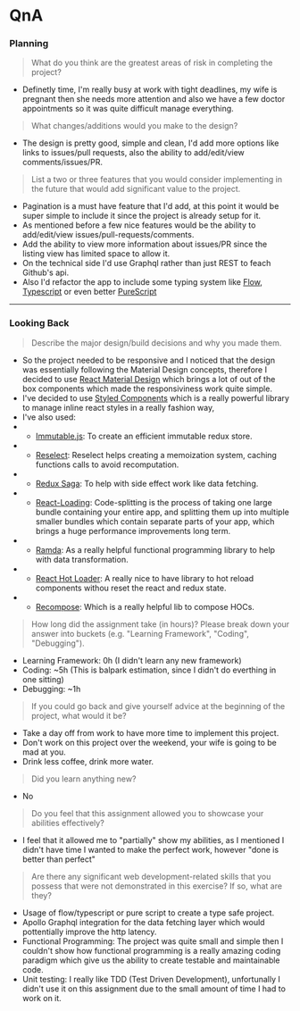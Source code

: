 # QnA

### Planning

> What do you think are the greatest areas of risk in completing the project?

- Definetly time, I'm really busy at work with tight deadlines, my wife is pregnant then she needs more attention and also we have a few doctor appointments so it was quite difficult manage everything.

> What changes/additions would you make to the design?

- The design is pretty good, simple and clean, I'd add more options like links to issues/pull requests, also the ability to add/edit/view comments/issues/PR. 

> List a two or three features that you would consider implementing in the future that would add significant value to the project.

- Pagination is a must have feature that I'd add, at this point it would be super simple to include it since the project is already setup for it.
- As mentioned before a few nice features would be the ability to add/edit/view issues/pull-requests/comments.
- Add the ability to view more information about issues/PR since the listing view has limited space to allow it.
- On the technical side I'd use Graphql rather than just REST to feach Github's api.
- Also I'd refactor the app to include some typing system like [Flow](https://flow.org/), [Typescript](https://www.typescriptlang.org/) or even better [PureScript](http://www.purescript.org/) 

---

### Looking Back

> Describe the major design/build decisions and why you made them.

- So the project needed to be responsive and I noticed that the design was essentially following the Material Design concepts, therefore I decided to use [React Material Design](https://material-ui.com/) which brings a lot of out of the box components which made the responsiviness work quite simple.
- I've decided to use [Styled Components](https://www.styled-components.com/) which is a really powerful library to manage inline react styles in a really fashion way, 
- I've also used:
- - [Immutable.js](https://facebook.github.io/immutable-js/): To create an efficient immutable redux store.
- - [Reselect](https://github.com/reduxjs/reselect): Reselect helps creating a memoization system, caching functions calls to avoid recomputation.
- - [Redux Saga](https://redux-saga.js.org/): To help with side effect work like data fetching.
- - [React-Loading](https://github.com/jamiebuilds/react-loadable): Code-splitting is the process of taking one large bundle containing your entire app, and splitting them up into multiple smaller bundles which contain separate parts of your app, which brings a huge performance improvements long term.
- - [Ramda](https://ramdajs.com/docs/): As a really helpful functional programming library to help with data transformation.
- - [React Hot Loader](https://github.com/gaearon/react-hot-loader): A really nice to have library to hot reload components withou reset the react and redux state.
- - [Recompose](https://github.com/acdlite/recompose): Which is a really helpful lib to compose HOCs.

> How long did the assignment take (in hours)? Please break down your answer into buckets (e.g. "Learning Framework", "Coding", "Debugging").

- Learning Framework: 0h (I didn't learn any new framework)
- Coding: ~5h (This is balpark estimation, since I didn't do everthing in one sitting)
- Debugging: ~1h

> If you could go back and give yourself advice at the beginning of the project, what would it be?

- Take a day off from work to have more time to implement this project.
- Don't work on this project over the weekend, your wife is going to be mad at you.
- Drink less coffee, drink more water.

> Did you learn anything new?

- No

> Do you feel that this assignment allowed you to showcase your abilities effectively?

- I feel that it allowed me to "partially" show my abilities, as I mentioned I didn't have time I wanted to make the perfect work, however "done is better than perfect"

> Are there any significant web development-related skills that you possess that were not demonstrated in this exercise? If so, what are they?

- Usage of flow/typescript or pure script to create a type safe project.
- Apollo Graphql integration for the data fetching layer which would pottentially improve the http latency.
- Functional Programming: The project was quite small and simple then I couldn't show how functional programming is a really amazing coding paradigm which give us the ability to create testable and maintainable code.
- Unit testing: I really like TDD (Test Driven Development), unfortunally I didn't use it on this assignment due to the small amount of time I had to work on it.
